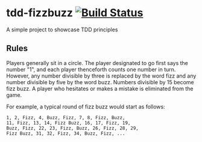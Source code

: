 # tdd-fizzbuzz [![Build Status](https://travis-ci.com/Sambuca/tdd-fizzbuzz.svg?token=auyEpMzuGGGqM97vqyeM&branch=master)](https://travis-ci.com/Sambuca/tdd-fizzbuzz)
A simple project to showcase TDD principles

## Rules
Players generally sit in a circle. The player designated to go first says the number "1", and each player thenceforth counts one number in turn. However, any number divisible by three is replaced by the word fizz and any number divisible by five by the word buzz. Numbers divisible by 15 become fizz buzz. A player who hesitates or makes a mistake is eliminated from the game.

For example, a typical round of fizz buzz would start as follows:

```
1, 2, Fizz, 4, Buzz, Fizz, 7, 8, Fizz, Buzz, 
11, Fizz, 13, 14, Fizz Buzz, 16, 17, Fizz, 19, 
Buzz, Fizz, 22, 23, Fizz, Buzz, 26, Fizz, 28, 29, 
Fizz Buzz, 31, 32, Fizz, 34, Buzz, Fizz, ...
```
